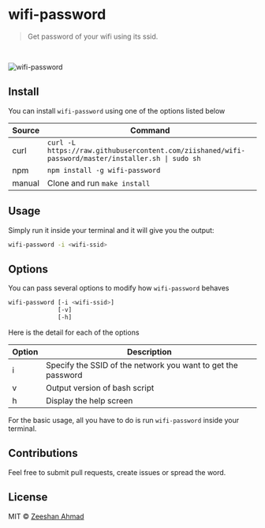 # wifi-password

> Get password of your wifi using its ssid.

<br/>

![wifi-password](https://i.imgur.com/Ho5Qsob.png)

## Install

You can install `wifi-password` using one of the options listed below

| Source | Command |
| --- | --- |
| curl | `curl -L https://raw.githubusercontent.com/ziishaned/wifi-password/master/installer.sh \| sudo sh` |
| npm | `npm install -g wifi-password` |
| manual | Clone and run `make install` |

## Usage

Simply run it inside your terminal and it will give you the output:

```bash
wifi-password -i <wifi-ssid>
```

## Options

You can pass several options to modify how `wifi-password` behaves

```bash
wifi-password [-i <wifi-ssid>] 
              [-v]
              [-h]
```

Here is the detail for each of the options 

| Option | Description |
| --- | --- |
| i | Specify the SSID of the network you want to get the password |
| v | Output version of bash script |
| h | Display the help screen |

For the basic usage, all you have to do is run `wifi-password` inside your terminal.

## Contributions

Feel free to submit pull requests, create issues or spread the word.

## License

MIT &copy; [Zeeshan Ahmad](https://twitter.com/ziishaned)

